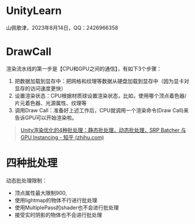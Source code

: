 # UnityLearn

山佩歌津，2023年8月14日，QQ：2426966358

# DrawCall

渲染流水线的第一步是【CPU和GPU之间的通信】，有如下3个步骤：

1. 把数据加载到显存中：把网格和纹理等数据从硬盘加载到显存中（因为显卡对显存的访问速度更快）
2. 设置渲染状态：CPU根据材质球设置渲染状态，比如，使用哪个顶点着色器/片元着色器、光源属性、纹理等
3. 调用Draw Call：准备好上述工作后，CPU就调用一个渲染命令(Draw Call)来告诉GPU可以开始渲染啦。

> [Unity渲染优化的4种批处理：静态批处理，动态批处理，SRP Batcher 与 GPU Instancing - 知乎 (zhihu.com)](https://zhuanlan.zhihu.com/p/432223843)

# 四种批处理



动态批处理限制：

- 顶点属性最大限制900,
- 使用lightmap的物体不行进行批处理
- 使用MultiplePass的shader也不会进行批处理
- 接受实时阴影的物体也不会进行批处理